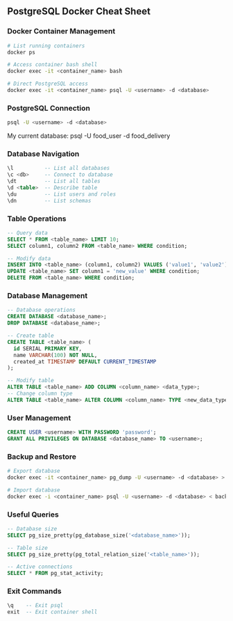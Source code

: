 ## PostgreSQL Docker Cheat Sheet

### Docker Container Management

```bash
# List running containers
docker ps

# Access container bash shell
docker exec -it <container_name> bash

# Direct PostgreSQL access
docker exec -it <container_name> psql -U <username> -d <database>
```

### PostgreSQL Connection

```bash
psql -U <username> -d <database>
```

My current database:
psql -U food_user -d food_delivery

### Database Navigation

```sql
\l          -- List all databases
\c <db>     -- Connect to database
\dt         -- List all tables
\d <table>  -- Describe table
\du         -- List users and roles
\dn         -- List schemas
```

### Table Operations

```sql
-- Query data
SELECT * FROM <table_name> LIMIT 10;
SELECT column1, column2 FROM <table_name> WHERE condition;

-- Modify data
INSERT INTO <table_name> (column1, column2) VALUES ('value1', 'value2');
UPDATE <table_name> SET column1 = 'new_value' WHERE condition;
DELETE FROM <table_name> WHERE condition;
```

### Database Management

```sql
-- Database operations
CREATE DATABASE <database_name>;
DROP DATABASE <database_name>;

-- Create table
CREATE TABLE <table_name> (
  id SERIAL PRIMARY KEY,
  name VARCHAR(100) NOT NULL,
  created_at TIMESTAMP DEFAULT CURRENT_TIMESTAMP
);

-- Modify table
ALTER TABLE <table_name> ADD COLUMN <column_name> <data_type>;
-- Change column type
ALTER TABLE <table_name> ALTER COLUMN <column_name> TYPE <new_data_type>;
```

### User Management

```sql
CREATE USER <username> WITH PASSWORD 'password';
GRANT ALL PRIVILEGES ON DATABASE <database_name> TO <username>;
```

### Backup and Restore

```bash
# Export database
docker exec -it <container_name> pg_dump -U <username> -d <database> > backup.sql

# Import database
docker exec -i <container_name> psql -U <username> -d <database> < backup.sql
```

### Useful Queries

```sql
-- Database size
SELECT pg_size_pretty(pg_database_size('<database_name>'));

-- Table size
SELECT pg_size_pretty(pg_total_relation_size('<table_name>'));

-- Active connections
SELECT * FROM pg_stat_activity;
```

### Exit Commands

```sql
\q    -- Exit psql
exit  -- Exit container shell
```
